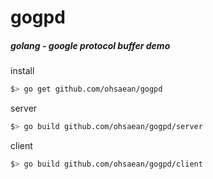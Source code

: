 # gogpd

##### golang - google protocol buffer demo

install
```bash
$> go get github.com/ohsaean/gogpd
```
server
```bash
$> go build github.com/ohsaean/gogpd/server
```
client
```bash
$> go build github.com/ohsaean/gogpd/client
```